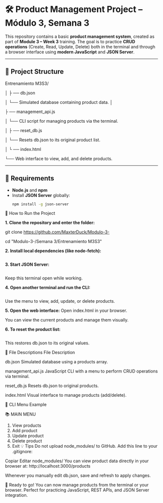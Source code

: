 # 🛠️ Product Management Project – Módulo 3, Semana 3

This repository contains a basic **product management system**,
created as part of **Module 3 – Week 3** training.
The goal is to practice **CRUD operations** (Create, Read, Update, Delete) both in the terminal and through a browser interface using **modern JavaScript** and **JSON Server**.

---

## 📁 Project Structure

Entrenamiento M3S3/

│
├
── db.json

│ └── Simulated database containing product data.
│

├
── management_api.js

│ └── CLI script for managing products via the terminal.

│
├
── reset_db.js

│ └── Resets db.json to its original product list.

│
└
── index.html

└── Web interface to view, add, and delete products.


---

## 🔧 Requirements

- **Node.js** and **npm**
- Install **JSON Server** globally:
  ```bash
  npm install -g json-server
🚀 How to Run the Project

**1. Clone the repository and enter the folder:**

git clone https://github.com/MaxterDuck/Modulo-3-

cd "Modulo-3-/Semana 3/Entrenamiento M3S3"

**2. Install local dependencies (like node-fetch):**

```js npm install
```

**3. Start JSON Server:**
```js json-server --watch db.json --port 3000
```
Keep this terminal open while working.

**4. Open another terminal and run the CLI:**
```jsnode management_api.js
```
Use the menu to view, add, update, or delete products.

**5. Open the web interface:**
Open index.html in your browser.

You can view the current products and manage them visually.

**6. To reset the product list:**
```jsnode reset_db.js
```
This restores db.json to its original values.

📄 File Descriptions
File	Description

db.json	Simulated database using a products array.

management_api.js	JavaScript CLI with a menu to perform CRUD operations via terminal.

reset_db.js	Resets db.json to original products.

index.html	Visual interface to manage products (add/delete).

🧠 CLI Menu Example

📚 MAIN MENU
1. View products
2. Add product
3. Update product
4. Delete product
0. Exit
💡 Tips
Do not upload node_modules/ to GitHub. Add this line to your .gitignore:

Copiar
Editar
node_modules/
You can view product data directly in your browser at:
http://localhost:3000/products

Whenever you manually edit db.json, save and refresh to apply changes.

🏁 Ready to go!
You can now manage products from the terminal or your browser.
Perfect for practicing JavaScript, REST APIs, and JSON Server integration.

